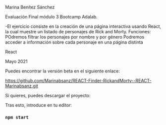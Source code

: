 

Marina Benítez Sánchez

Evaluación Final módulo 3 Bootcamp Adalab.

-El ejercicio consiste en la creación de una página interactiva usando React, la cual muestre un listado de personajes de Rick and Morty.
Funciones:
POdremos filtrar los personajes por nombre y por género
Podremos acceder a información sobre cada personaje en una página distinta


React

Mayo 2021


Puedes encontrar la versión beta en el siguiente enlace:

https://github.com/Marinabsanz/REACT-Finder-RickandMorty--REACT-Marinabsanz.git

Si quieres, puedes descargar el proyecto:


Tras esto, introduce en tu editor:

### `npm start`


